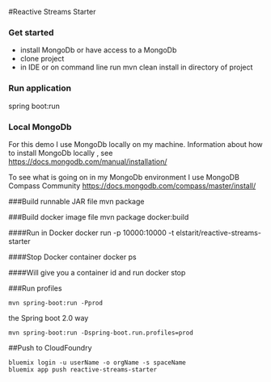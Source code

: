 #Reactive Streams Starter

### Get started
- install MongoDb or have access to a MongoDb
- clone project
- in IDE or on command line run mvn clean install in directory of project

### Run application
spring boot:run

### Local MongoDb
For this demo I use MongoDb locally on my machine.
Information about how to install MongoDb locally , see https://docs.mongodb.com/manual/installation/

To see what is going on in my MongoDb environment I use MongoDB Compass Community
https://docs.mongodb.com/compass/master/install/

###Build runnable JAR file
mvn package

###Build docker image file
mvn package docker:build

####Run in Docker
docker run -p 10000:10000 -t elstarit/reactive-streams-starter

####Stop Docker container
docker ps

####Will give you a container id and run
docker stop <containerid>

###Run profiles
```
mvn spring-boot:run -Pprod
```
the Spring boot 2.0 way
```
mvn spring-boot:run -Dspring-boot.run.profiles=prod
```

##Push to CloudFoundry
```
bluemix login -u userName -o orgName -s spaceName
bluemix app push reactive-streams-starter